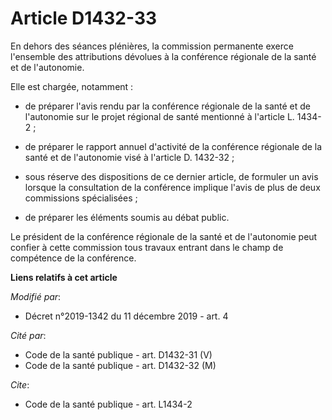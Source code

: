 # Article D1432-33

En dehors des séances plénières, la commission permanente exerce l'ensemble des attributions dévolues à la conférence
régionale de la santé et de l'autonomie.

Elle est chargée, notamment :

- de préparer l'avis rendu par la conférence régionale de la santé et de l'autonomie sur le projet régional de santé
mentionné à l'article L. 1434-2 ;

- de préparer le rapport annuel d'activité de la conférence régionale de la santé et de l'autonomie visé à l'article D.
1432-32 ;

- sous réserve des dispositions de ce dernier article, de formuler un avis lorsque la consultation de la conférence implique
l'avis de plus de deux commissions spécialisées ;

- de préparer les éléments soumis au débat public.

Le président de la conférence régionale de la santé et de l'autonomie peut confier à cette commission tous travaux entrant
dans le champ de compétence de la conférence.

**Liens relatifs à cet article**

_Modifié par_:

  - Décret n°2019-1342 du 11 décembre 2019 - art. 4

_Cité par_:

  - Code de la santé publique - art. D1432-31 (V)
  - Code de la santé publique - art. D1432-32 (M)

_Cite_:

  - Code de la santé publique - art. L1434-2
